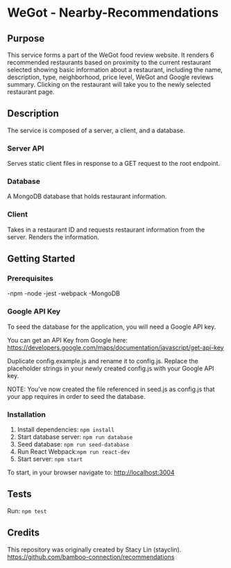 # WeGot - Nearby-Recommendations
## Purpose
This service forms a part of the WeGot food review website. It renders 6 recommended restaurants based on proximity to the current restaurant selected showing basic information about a restaurant, including the name, description, type, neighborhood, price level, WeGot and Google reviews summary. Clicking on the restaurant will take you to the newly selected restaurant page.

## Description
The service is composed of a server, a  client, and a database.
### Server API
Serves static client files in response to a GET request to the root endpoint.
### Database
A MongoDB database that holds restaurant information.
### Client
Takes in a restaurant ID and requests restaurant information from the server. Renders the information.

## Getting Started
### Prerequisites
-npm
-node
-jest
-webpack
-MongoDB

### Google API Key
To seed the database for the application, you will need a Google API key.

You can get an API Key from Google here:
https://developers.google.com/maps/documentation/javascript/get-api-key

Duplicate config.example.js and rename it to config.js.
Replace the placeholder strings in your newly created config.js with your Google API key.

NOTE: You've now created the file referenced in seed.js as config.js that your app requires in order to seed the database.

### Installation
1. Install dependencies: `npm install`
2. Start database server: `npm run database`
3. Seed database: `npm run seed-database`
4. Run React Webpack:`npm run react-dev`
5. Start server: `npm start`

To start, in your browser navigate to: [http://localhost:3004](http://localhost:3004)

## Tests
Run: `npm test`

## Credits
This repository was originally created by Stacy Lin (stayclin).
https://github.com/bamboo-connection/recommendations
